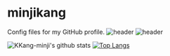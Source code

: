 # minjikang
Config files for my GitHub profile.
![header](https://capsule-render.vercel.app/api?type=waving&color=d6ace6&height=250&section=header&text=Minji%20Kang&fontSize=80&animation=fadeIn)
![header](https://capsule-render.vercel.app/api?type=waving&color=d6ace6&height=400&text=Minji%20Kang&desc=안녕하세요%20빅데이터%20공부를%20하고있는%20학생입니다&desc=Desc&descAlign=70&fontAlignY=20&desc=Desc&descAlignY=40)


![KKang-minji's github stats](https://github-readme-stats.vercel.app/api?username=KKang-minji&show_icons=true)
[![Top Langs](https://github-readme-stats.vercel.app/api/top-langs/?username=KKang-minji&layout=compact)](https://github.com/KKang-minji/github-readme-stats)

